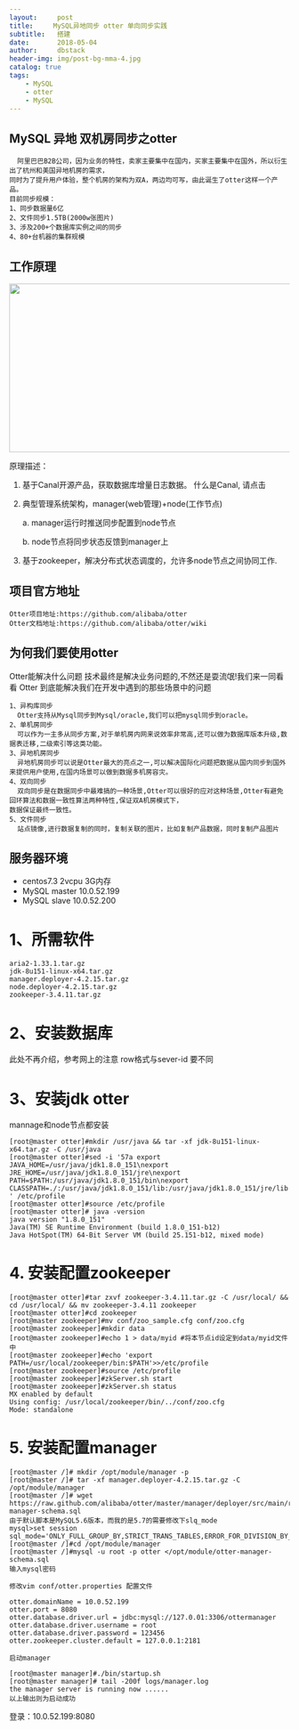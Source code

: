 ```yaml
---
layout:     post
title:     MySQL异地同步 otter 单向同步实践
subtitle:   搭建
date:       2018-05-04
author:     dbstack
header-img: img/post-bg-mma-4.jpg
catalog: true
tags:
    - MySQL
    - otter
    - MySQL
---
```

## MySQL 异地  双机房同步之otter
````
  阿里巴巴B2B公司，因为业务的特性，卖家主要集中在国内，买家主要集中在国外，所以衍生出了杭州和美国异地机房的需求，
同时为了提升用户体验，整个机房的架构为双A，两边均可写，由此诞生了otter这样一个产品。
目前同步规模：
1、同步数据量6亿
2、文件同步1.5TB(2000w张图片)
3、涉及200+个数据库实例之间的同步
4、80+台机器的集群规模
````

## 工作原理
<p><img width="848" src="https://camo.githubusercontent.com/2988fbbc7ddfe94ed027cd71720b1ffa5912a635/687474703a2f2f646c322e69746579652e636f6d2f75706c6f61642f6174746163686d656e742f303038382f313138392f64343230636131342d326438302d336435352d383038312d6239303833363036613830312e6a7067" height="303" alt=""></p>

原理描述：

1. 基于Canal开源产品，获取数据库增量日志数据。 什么是Canal, 请点击

2. 典型管理系统架构，manager(web管理)+node(工作节点)

    a. manager运行时推送同步配置到node节点

    b. node节点将同步状态反馈到manager上

3. 基于zookeeper，解决分布式状态调度的，允许多node节点之间协同工作.
## 项目官方地址
````
Otter项目地址:https://github.com/alibaba/otter
Otter文档地址:https://github.com/alibaba/otter/wiki
````
## 为何我们要使用otter
Otter能解决什么问题
技术最终是解决业务问题的,不然还是耍流氓!我们来一同看看 Otter 到底能解决我们在开发中遇到的那些场景中的问题
````
1、异构库同步
  Otter支持从Mysql同步到Mysql/oracle,我们可以把mysql同步到oracle。
2、单机房同步
  可以作为一主多从同步方案,对于单机房内网来说效率非常高,还可以做为数据库版本升级,数据表迁移,二级索引等这类功能。
3、异地机房同步
  异地机房同步可以说是Otter最大的亮点之一,可以解决国际化问题把数据从国内同步到国外来提供用户使用,在国内场景可以做到数据多机房容灾。
4、双向同步
  双向同步是在数据同步中最难搞的一种场景,Otter可以很好的应对这种场景,Otter有避免回环算法和数据一致性算法两种特性,保证双A机房模式下，
数据保证最终一致性。
5、文件同步
  站点镜像,进行数据复制的同时，复制关联的图片，比如复制产品数据，同时复制产品图片
````
## 服务器环境
- centos7.3 2vcpu 3G内存
- MySQL master 10.0.52.199
- MySQL slave  10.0.52.200
# 1、所需软件
````
aria2-1.33.1.tar.gz
jdk-8u151-linux-x64.tar.gz
manager.deployer-4.2.15.tar.gz
node.deployer-4.2.15.tar.gz
zookeeper-3.4.11.tar.gz
````
# 2、安装数据库
此处不再介绍，参考网上的注意 row格式与sever-id 要不同
# 3、安装jdk otter 
mannage和node节点都安装
````
[root@master otter]#mkdir /usr/java && tar -xf jdk-8u151-linux-x64.tar.gz -C /usr/java
[root@master otter]#sed -i '57a export JAVA_HOME=/usr/java/jdk1.8.0_151\nexport JRE_HOME=/usr/java/jdk1.8.0_151/jre\nexport PATH=$PATH:/usr/java/jdk1.8.0_151/bin\nexport CLASSPATH=./:/usr/java/jdk1.8.0_151/lib:/usr/java/jdk1.8.0_151/jre/lib ' /etc/profile
[root@master otter]#source /etc/profile
[root@master otter]# java -version
java version "1.8.0_151"
Java(TM) SE Runtime Environment (build 1.8.0_151-b12)
Java HotSpot(TM) 64-Bit Server VM (build 25.151-b12, mixed mode)
````
# 4. 安装配置zookeeper
````
[root@master otter]#tar zxvf zookeeper-3.4.11.tar.gz -C /usr/local/ && cd /usr/local/ && mv zookeeper-3.4.11 zookeeper
[root@master otter]#cd zookeeper
[root@master zookeeper]#mv conf/zoo_sample.cfg conf/zoo.cfg
[root@master zookeeper]#mkdir data
[root@master zookeeper]#echo 1 > data/myid #将本节点id设定到data/myid文件中
[root@master zookeeper]#echo 'export PATH=/usr/local/zookeeper/bin:$PATH'>>/etc/profile
[root@master zookeeper]#source /etc/profile
[root@master zookeeper]#zkServer.sh start
[root@master zookeeper]#zkServer.sh status
MX enabled by default
Using config: /usr/local/zookeeper/bin/../conf/zoo.cfg
Mode: standalone
````
# 5. 安装配置manager
````
[root@master /]# mkdir /opt/module/manager -p
[root@master /]# tar -xf manager.deployer-4.2.15.tar.gz -C /opt/module/manager
[root@master /]# wget https://raw.github.com/alibaba/otter/master/manager/deployer/src/main/resources/sql/otter-manager-schema.sql 
由于默认脚本是MySQL5.6版本，而我的是5.7的需要修改下slq_mode
mysql>set session sql_mode='ONLY_FULL_GROUP_BY,STRICT_TRANS_TABLES,ERROR_FOR_DIVISION_BY_ZERO,NO_AUTO_CREATE_USER,NO_ENGINE_SUBSTITUTION';
[root@master /]#cd /opt/module/manager
[root@master /]#mysql -u root -p otter </opt/module/otter-manager-schema.sql
输入mysql密码

修改vim conf/otter.properties 配置文件

otter.domainName = 10.0.52.199   
otter.port = 8080
otter.database.driver.url = jdbc:mysql://127.0.01:3306/ottermanager
otter.database.driver.username = root
otter.database.driver.password = 123456
otter.zookeeper.cluster.default = 127.0.0.1:2181

启动manager

[root@master manager]#./bin/startup.sh
[root@master manager]# tail -200f logs/manager.log 
the manager server is running now ......
以上输出则为启动成功
````

登录：10.0.52.199:8080

